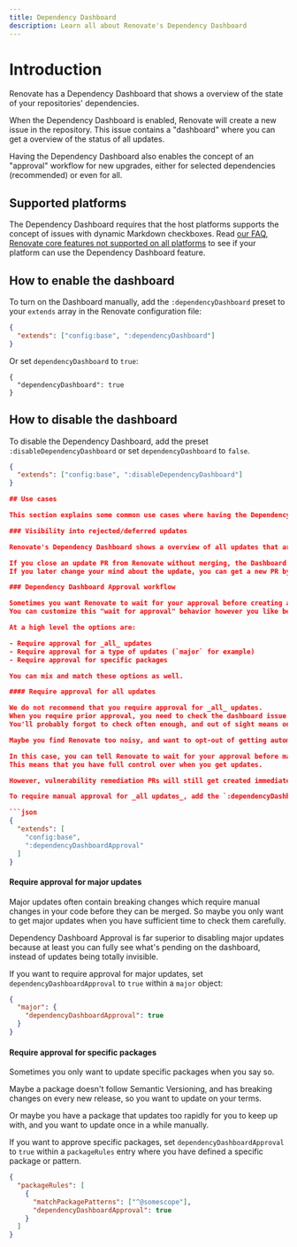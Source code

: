 ```yaml
---
title: Dependency Dashboard
description: Learn all about Renovate's Dependency Dashboard
---
```


# Introduction

Renovate has a Dependency Dashboard that shows a overview of the state of your repositories' dependencies.

When the Dependency Dashboard is enabled, Renovate will create a new issue in the repository.
This issue contains a "dashboard" where you can get a overview of the status of all updates.

Having the Dependency Dashboard also enables the concept of an "approval" workflow for new upgrades, either for selected dependencies (recommended) or even for all.

## Supported platforms

The Dependency Dashboard requires that the host platforms supports the concept of issues with dynamic Markdown checkboxes.
Read [our FAQ, Renovate core features not supported on all platforms](https://docs.renovatebot.com/faq/#renovate-core-features-not-supported-on-all-platforms) to see if your platform can use the Dependency Dashboard feature.

## How to enable the dashboard

To turn on the Dashboard manually, add the `:dependencyDashboard` preset to your `extends` array in the Renovate configuration file:

```json
{
  "extends": ["config:base", ":dependencyDashboard"]
}
```

Or set `dependencyDashboard` to `true`:

```
{
  "dependencyDashboard": true
}
```

## How to disable the dashboard

To disable the Dependency Dashboard, add the preset `:disableDependencyDashboard` or set `dependencyDashboard` to `false`.

```json
{
  "extends": ["config:base", ":disableDependencyDashboard"]
}

## Use cases

This section explains some common use cases where having the Dependency Dashboard can help.

### Visibility into rejected/deferred updates

Renovate's Dependency Dashboard shows a overview of all updates that are still "to do".

If you close an update PR from Renovate without merging, the Dashboard will list this update in the Closed/Ignored section.
If you later change your mind about the update, you can get a new PR by clicking the corresponding checkbox on the dashboard.

### Dependency Dashboard Approval workflow

Sometimes you want Renovate to wait for your approval before creating a update PR.
You can customize this "wait for approval" behavior however you like best.

At a high level the options are:

- Require approval for _all_ updates
- Require approval for a type of updates (`major` for example)
- Require approval for specific packages

You can mix and match these options as well.

#### Require approval for all updates

We do not recommend that you require approval for _all_ updates.
When you require prior approval, you need to check the dashboard issue regularly to check for important updates.
You'll probably forgot to check often enough, and out of sight means out of mind!

Maybe you find Renovate too noisy, and want to opt-out of getting automatic updates whenever they're ready.

In this case, you can tell Renovate to wait for your approval before making any pull requests.
This means that you have full control over when you get updates.

However, vulnerability remediation PRs will still get created immediately without requiring approval.

To require manual approval for _all updates_, add the `:dependencyDashboardApproval` presets to the `extends` array in your Renovate configuration file:

```json
{
  "extends": [
    "config:base",
    ":dependencyDashboardApproval"
  ]
}
```

#### Require approval for major updates

Major updates often contain breaking changes which require manual changes in your code before they can be merged.
So maybe you only want to get major updates when you have sufficient time to check them carefully.

Dependency Dashboard Approval is far superior to disabling major updates because at least you can fully see what's pending on the dashboard, instead of updates being totally invisible.

If you want to require approval for major updates, set `dependencyDashboardApproval` to `true` within a `major` object:

```json
{
  "major": {
    "dependencyDashboardApproval": true
  }
}
```

#### Require approval for specific packages

Sometimes you only want to update specific packages when you say so.

Maybe a package doesn't follow Semantic Versioning, and has breaking changes on every new release, so you want to update on your terms.

Or maybe you have a package that updates too rapidly for you to keep up with, and you want to update once in a while manually.

If you want to approve specific packages, set `dependencyDashboardApproval` to `true` within a `packageRules` entry where you have defined a specific package or pattern.

```json
{
  "packageRules": [
    {
      "matchPackagePatterns": ["^@somescope"],
      "dependencyDashboardApproval": true
    }
  ]
}
```
